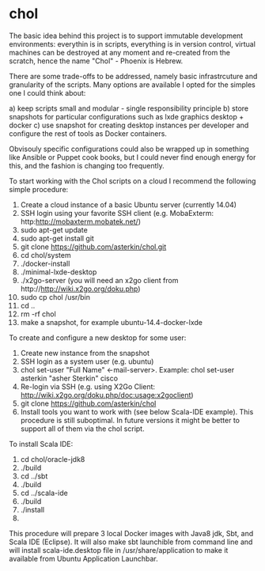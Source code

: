 chol
====

The basic idea behind this project is to support immutable development environments: everythin is in scripts, everything is in version control, virtual machines can be destroyed at any moment and re-created from the scratch, hence the name "Chol" - Phoenix is Hebrew.

There are some trade-offs to be addressed, namely basic infrastrcuture and granularity of the scripts. Many options are available I opted for the simples one I could think about: 

  a) keep scripts small and modular - single responsibility principle
  b) store snapshots for particular configurations such as lxde graphics desktop + docker
  c) use snapshot for creating desktop instances per developer and configure the rest of tools as Docker containers.

Obvisouly specific configurations could also be wrapped up in something like Ansible or Puppet cook books, but I could never find enough energy for this, and the fashion is changing too frequently.

To start working with the Chol scripts on a cloud I recommend the following simple procedure:

  1. Create a cloud instance of a basic Ubuntu server (currently 14.04)
  2. SSH login using your favorite SSH client (e.g. MobaExterm: http:http://mobaxterm.mobatek.net/)
  2. sudo apt-get update
  3. sudo apt-get install git
  4. git clone https://github.com/asterkin/chol.git
  5. cd chol/system
  6. ./docker-install
  7. ./minimal-lxde-desktop
  8. ./x2go-server (you will need an x2go client from http://http://wiki.x2go.org/doku.php)
  9. sudo cp chol /usr/bin
  10. cd ..
  11. rm -rf chol
  12. make a snapshot, for example ubuntu-14.4-docker-lxde

To create and configure a new desktop for some user:

  1. Create new instance from the snapshot
  2. SSH login as a system user (e.g. ubuntu)
  3. chol set-user <user-name> "Full Name" <-mail-server>. Example: chol set-user asterkin "asher Sterkin" cisco
  4. Re-login via SSH (e.g. using X2Go Client: http://wiki.x2go.org/doku.php/doc:usage:x2goclient)
  5. git clone https://github.com/asterkin/chol
  6. Install tools you want to work with (see below Scala-IDE example). This procedure is still suboptimal. In future versions it might be better to support all of them via the chol script.

To install Scala IDE:
  1. cd chol/oracle-jdk8
  2. ./build
  3. cd ../sbt
  4. ./build
  5. cd ../scala-ide
  6. ./build
  7. ./install
  8. 
  
This procedure will prepare 3 local Docker images with Java8 jdk, Sbt, and Scala IDE (Eclipse). It will also make sbt launchible from command line and will install scala-ide.desktop file in /usr/share/application to make it available from Ubuntu Application Launchbar.


